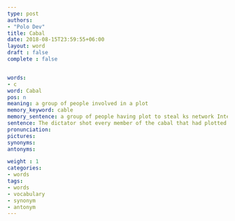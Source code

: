 ```yaml
---
type: post
authors:
- "Polo Dev"
title: Cabal
date: 2018-08-15T23:59:55+06:00
layout: word
draft : false
complete : false


words:
- c
word: Cabal
pos: n
meaning: a group of people involved in a plot
memory_keyword: cable
memory_sentence: a group of people having plot to steal ks network Internet cable
sentence: The dictator shot every member of the cabal that had plotted to overthrow him.
pronunciation:
pictures:
synonyms:
antonyms:

weight : 1
categories:
- words
tags:
- words
- vocabulary
- synonym
- antonym
---
```

